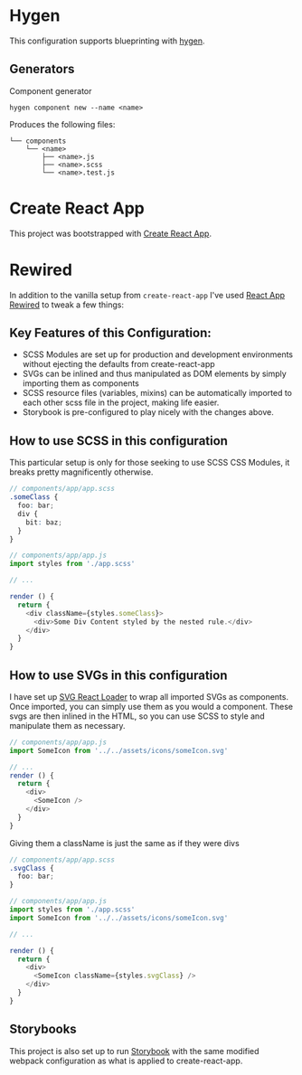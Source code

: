# Hygen
This configuration supports blueprinting with [hygen](http://www.hygen.io/quick-start).

## Generators
Component generator
```
hygen component new --name <name>
```
Produces the following files:
```
└── components
    └── <name>
        ├── <name>.js
        ├── <name>.scss
        └── <name>.test.js
```

# Create React App
This project was bootstrapped with [Create React App](https://github.com/facebookincubator/create-react-app).

# Rewired
In addition to the vanilla setup from `create-react-app` I've used [React App Rewired](https://github.com/timarney/react-app-rewired) to tweak a few things:

## Key Features of this Configuration:
- SCSS Modules are set up for production and development environments without ejecting the defaults from create-react-app
- SVGs can be inlined and thus manipulated as DOM elements by simply importing them as components
- SCSS resource files (variables, mixins) can be automatically imported to each other scss file in the project, making life easier.
- Storybook is pre-configured to play nicely with the changes above.

## How to use SCSS in this configuration
This particular setup is only for those seeking to use SCSS CSS Modules, it breaks pretty magnificently otherwise.
```scss
// components/app/app.scss
.someClass {
  foo: bar;
  div {
    bit: baz;
  }
}
```
```js
// components/app/app.js
import styles from './app.scss'

// ...

render () {
  return {
    <div className={styles.someClass}>
      <div>Some Div Content styled by the nested rule.</div>
    </div>
  }
}
```

## How to use SVGs in this configuration
I have set up [SVG React Loader](https://github.com/jhamlet/svg-react-loader) to wrap all imported SVGs as components. Once imported, you can simply use them as you would a component. These svgs are then inlined in the HTML, so you can use SCSS to style and manipulate them as necessary.
```js
// components/app/app.js
import SomeIcon from '../../assets/icons/someIcon.svg'

// ...
render () {
  return {
    <div>
      <SomeIcon />
    </div>
  }
}
```

Giving them a className is just the same as if they were divs
```scss
// components/app/app.scss
.svgClass {
  foo: bar;
}
```
```js
// components/app/app.js
import styles from './app.scss'
import SomeIcon from '../../assets/icons/someIcon.svg'

// ...

render () {
  return {
    <div>
      <SomeIcon className={styles.svgClass} />
    </div>
  }
}
```

## Storybooks

This project is also set up to run [Storybook](https://github.com/storybooks/storybook) with the same modified webpack configuration as what is applied to create-react-app.